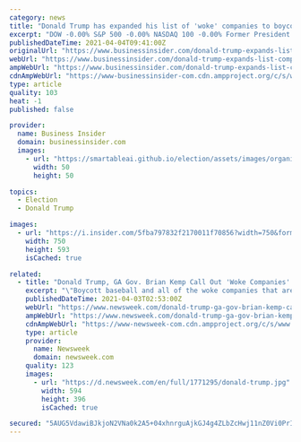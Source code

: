 ```yaml
---
category: news
title: "Donald Trump has expanded his list of 'woke' companies to boycott, due to their opposition to Georgia's voting law"
excerpt: "DOW -0.00% S&P 500 -0.00% NASDAQ 100 -0.00% Former President Donald Trump doubled down on his criticism of companies that oppose Georgia's new voting law, and widened his appeal for more boycotts. \"Never submit, never give up!\" Trump said. In a statement ..."
publishedDateTime: 2021-04-04T09:41:00Z
originalUrl: "https://www.businessinsider.com/donald-trump-expands-list-companies-boycott-georgia-law-opposition-2021-4"
webUrl: "https://www.businessinsider.com/donald-trump-expands-list-companies-boycott-georgia-law-opposition-2021-4"
ampWebUrl: "https://www.businessinsider.com/donald-trump-expands-list-companies-boycott-georgia-law-opposition-2021-4?amp"
cdnAmpWebUrl: "https://www-businessinsider-com.cdn.ampproject.org/c/s/www.businessinsider.com/donald-trump-expands-list-companies-boycott-georgia-law-opposition-2021-4?amp"
type: article
quality: 103
heat: -1
published: false

provider:
  name: Business Insider
  domain: businessinsider.com
  images:
    - url: "https://smartableai.github.io/election/assets/images/organizations/businessinsider.com-50x50.jpg"
      width: 50
      height: 50

topics:
  - Election
  - Donald Trump

images:
  - url: "https://i.insider.com/5fba797832f2170011f70856?width=750&format=jpeg&auto=webp"
    width: 750
    height: 593
    isCached: true

related:
  - title: "Donald Trump, GA Gov. Brian Kemp Call Out 'Woke Companies' Like MLB, Delta"
    excerpt: "\"Boycott baseball and all of the woke companies that are interfering with Free and Fair Elections. Are you listening Coke, Delta, and all!\" Trump wrote."
    publishedDateTime: 2021-04-03T02:53:00Z
    webUrl: "https://www.newsweek.com/donald-trump-ga-gov-brian-kemp-call-out-woke-companies-like-mlb-delta-1580827"
    ampWebUrl: "https://www.newsweek.com/donald-trump-ga-gov-brian-kemp-call-out-woke-companies-like-mlb-delta-1580827?amp=1"
    cdnAmpWebUrl: "https://www-newsweek-com.cdn.ampproject.org/c/s/www.newsweek.com/donald-trump-ga-gov-brian-kemp-call-out-woke-companies-like-mlb-delta-1580827?amp=1"
    type: article
    provider:
      name: Newsweek
      domain: newsweek.com
    quality: 123
    images:
      - url: "https://d.newsweek.com/en/full/1771295/donald-trump.jpg"
        width: 594
        height: 396
        isCached: true

secured: "5AUG5VdawiBJkjoN2VNa0k2A5+04xhnrguAjkGJ4g4ZLbZcHwj11nZ0Vi0PrI1aHkOgcnnoXzUcEqAGY9agzg/jB+p4z/fLjxQiotOikX0lVyLuifgn5hs/xTZ0Hyprz2uer70nkPHw9nk2UudBz+QPcP8cpzLxNa5EzrM4u9j4/L3yW8ihpcwKungDLDanmvWx9ZvpDXlKyWVfNGwLOiy9G0DlIz97/g6L33VJ4qKJ/mOBxsVTvUZgxiJdTe92n8SqHdm3fCDKPZUYIzgPGYlpfnGBn4mgytfAyRNFPi1gu7hbrQcPJq+h5wHU/Mzp9x3lGLDxOyAEKTTI3z4bS2jrxV67WkLxCIXKPDfDyaTE=;76XWEOEFKrKZc4Vnczzk0g=="
---
```



